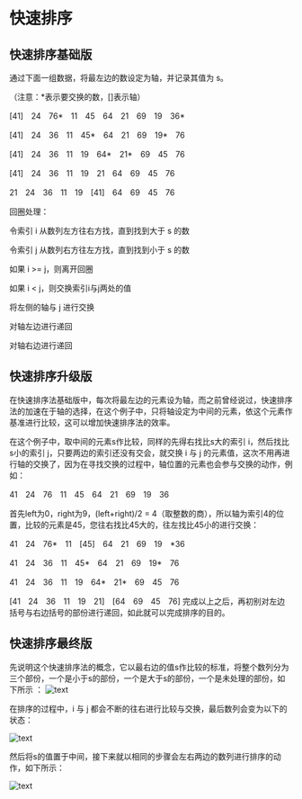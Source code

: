 # 快速排序
## 快速排序基础版
通过下面一组数据，将最左边的数设定为轴，并记录其值为 s。

（注意：*表示要交换的数，[]表示轴） 

[41]　24　76*　11　45　64　21　69　19　36*

[41]　24　36　11　45*　64　21　69　19*　76

[41]　24　36　11　19　64*　21*　69　45　76

[41]　24　36　11　19　21　64　69　45　76

21　24　36　11　19　[41]　64　69　45　76

回圈处理： 

令索引 i 从数列左方往右方找，直到找到大于 s 的数

令索引 j 从数列右方往左方找，直到找到小于 s 的数

如果 i >= j，则离开回圈

如果 i < j，则交换索引i与j两处的值

将左侧的轴与 j 进行交换

对轴左边进行递回

对轴右边进行递回


## 快速排序升级版
在快速排序法基础版中，每次将最左边的元素设为轴，而之前曾经说过，快速排序法的加速在于轴的选择，在这个例子中，只将轴设定为中间的元素，依这个元素作基准进行比较，这可以增加快速排序法的效率。

在这个例子中，取中间的元素s作比较，同样的先得右找比s大的索引 i，然后找比s小的索引 j，只要两边的索引还没有交会，就交换 i 与 j 的元素值，这次不用再进行轴的交换了，因为在寻找交换的过程中，轴位置的元素也会参与交换的动作，例如： 

41　24　76　11　45　64　21　69　19　36 

首先left为0，right为9，(left+right)/2 = 4（取整数的商），所以轴为索引4的位置，比较的元素是45，您往右找比45大的，往左找比45小的进行交换： 

41　24　76*　11　[45]　64　21　69　19　*36

41　24　36　11　45*　64　21　69　19*　76

41　24　36　11　19　64*　21*　69　45　76

[41　24　36　11　19　21]　[64　69　45　76]
完成以上之后，再初别对左边括号与右边括号的部份进行递回，如此就可以完成排序的目的。 

## 快速排序最终版
先说明这个快速排序法的概念，它以最右边的值s作比较的标准，将整个数列分为三个部份，一个是小于s的部份，一个是大于s的部份，一个是未处理的部份，如下所示 ： 
![text](http://static.oschina.net/uploads/space/2014/0907/195232_fO6x_269836.jpg)

在排序的过程中，i 与 j 都会不断的往右进行比较与交换，最后数列会变为以下的状态：

![text](http://static.oschina.net/uploads/space/2014/0907/195249_wrJb_269836.jpg)


然后将s的值置于中间，接下来就以相同的步骤会左右两边的数列进行排序的动作，如下所示： 

![text](http://static.oschina.net/uploads/space/2014/0907/195303_uA8E_269836.jpg)


